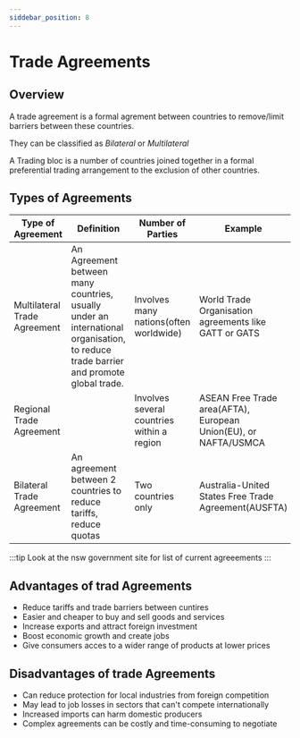 ```yaml
---
siddebar_position: 8
---
```



# Trade Agreements

## Overview

A trade agreement is a formal agrement between countries to remove/limit barriers between these countries.

They can be classified as *Bilateral* or *Multilateral*

A Trading bloc is a number of countries joined together in a formal preferential trading arrangement to the exclusion of other countries.


## Types of Agreements

|Type of Agreement|Definition|Number of Parties|Example|
|-----------------|----------|-----------------|-------|
|Multilateral Trade Agreement|An Agreement between many countries, usually under an international organisation, to reduce trade barrier and promote global trade.|Involves many nations(often worldwide)|World Trade Organisation agreements like GATT or GATS|
|Regional Trade Agreement||Involves several countries within a region|ASEAN Free Trade area(AFTA), European Union(EU), or NAFTA/USMCA|
|Bilateral Trade Agreement|An agreement between 2 countries to reduce tariffs, reduce quotas|Two countries only|Australia-United States Free Trade Agreement(AUSFTA)|

:::tip
Look at the nsw government site for list of current agreeements
:::


## Advantages of trad Agreements

- Reduce tariffs and trade barriers between cuntires
- Easier and cheaper to buy and sell goods and services
- Increase exports and attract foreign investment
- Boost economic growth and create jobs
- Give consumers acces to a wider range of products at lower prices

## Disadvantages of trade Agreements

- Can reduce protection for local industries from foreign competition
- May lead to job losses in sectors that can't compete internationally
- Increased imports can harm domestic producers
- Complex agreements can be costly and time-consuming to negotiate



